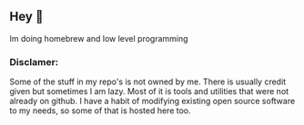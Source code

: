 ## Hey 👋

Im doing homebrew and low level programming 

### Disclamer: 
Some of the stuff in my repo's is not owned by me. There is usually credit given but sometimes I am lazy. Most of it is tools and utilities that were not already on github. I have a habit of modifying existing open source software to my needs, so some of that is hosted here too. 



